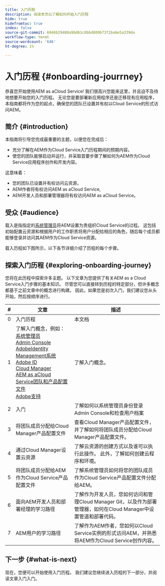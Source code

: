 ```yaml
---
title: 入门历程
description: 阅读本页以了解如何开始入门历程
hide: true
hidefromtoc: true
index: false
source-git-commit: 6046b29408a9bd61c8bbd809b73f2ba6e5a339da
workflow-type: tm+mt
source-wordcount: '646'
ht-degree: 1%

---
```


# 入门历程 {#onboarding-jourrney}

恭喜您开始使用AEM as aCloud Service! 我们很高兴您能来这里，并且迫不及待地想要开始您的入门历程。 无论您是要部署新应用程序还是迁移现有应用程序，本指南都将作为您的起点，确保您的团队已设置并有权以Cloud Service的形式访问AEM。

## 简介 {#introduction}

本指南将引导您完成最重要的主题，以便您在完成后：

* 充分了解在AEM作为Cloud Service入门历程期间的预期内容。
* 使您的团队能够启动并运行，并采取首要步骤了解如何为AEM作为Cloud Service应用程序创作和开发内容。

这意味着：

* 您的团队已设置并有权访问云资源，
* AEM作者将有权访问AEM as aCloud Service,
* AEM开发人员和部署管理器将有权访问AEM as aCloud Service。


## 受众 {#audience}

载入是指指定的[系统管理员](https://experienceleague.adobe.com/docs/experience-manager-cloud-service/onboarding/onboarding-concepts/system-administrator.html?lang=en)将AEM设置为贵组织Cloud Service的过程。 这包括初始配置云资源和根据用户的工作职责将用户分配给相应的角色，随后每个成员都能够登录并访问其AEM作为Cloud Service资源。

载入历程如下图所示，以下各节详细介绍了历程的每个步骤。

## 探索入门历程 {#exploring-onboarding-journey}

您将在此历程中探索许多主题。 以下文章为您提供了有关AEM as a Cloud Service入门步骤的基本知识。 尽管您可以直接转到历程的特定部分，但许多概念都基于之前文章中的概念进行构建。 因此，如果您是初次入门，我们建议您从头开始，然后按顺序进行。

| # | 文章 | 描述 |
|---|---|---|
| 0 | 入门历程 | 本文档 |
| 1 | 了解入门概念，例如：<br>[系统管理员](https://experienceleague.adobe.com/docs/experience-manager-cloud-service/onboarding/onboarding-concepts/system-administrator.html?lang=en)<br>[Admin Console](https://experienceleague.adobe.com/docs/experience-manager-cloud-service/onboarding/onboarding-concepts/admin-console.html?lang=en)<br>[AdobeIdentity Management系统](https://experienceleague.adobe.com/docs/experience-manager-cloud-service/onboarding/onboarding-concepts/ims.html?lang=en)<br>[Adobe ID](https://experienceleague.adobe.com/docs/experience-manager-cloud-service/onboarding/onboarding-concepts/adobe-id.html?lang=en)<br>[Cloud Manager](https://experienceleague.adobe.com/docs/experience-manager-cloud-service/onboarding/onboarding-concepts/cloud-manager-introduction.html?lang=en)<br>[AEM as aCloud Service团队和产品配置文件](https://experienceleague.adobe.com/docs/experience-manager-cloud-service/onboarding/onboarding-concepts/aem-cs-team-product-profiles.html?lang=en)<br>[Adobe支持](https://experienceleague.adobe.com/docs/experience-manager-cloud-service/onboarding/onboarding-concepts/onboarding-help-resources.html?lang=en) | 了解入门概念。 |
| 2 | 入门 | 了解如何以系统管理员身份登录Admin Console和检查用户档案 |
| 3 | 将团队成员分配给Cloud Manager产品配置文件 | 查看Cloud Manager产品配置文件，并了解如何将团队成员分配给Cloud Manager产品配置文件。 |
| 4 | 通过Cloud Manager设置云资源 | 了解云资源的创建方式以及谁可以执行此操作。 此外，了解如何创建云程序和环境。 |
| 5 | 将团队成员分配给AEM作为Cloud Service产品配置文件 | 了解系统管理员如何将您的团队成员作为Cloud Service产品配置文件分配给AEM。 |
| 6 | 面向AEM开发人员和部署经理的学习路径 | 了解作为开发人员，您如何访问和管理Cloud Manager Git，以及作为部署管理器，如何在Cloud Manager中设置管道和部署代码。 |
| 7 | AEM用户的学习路径 | 了解作为AEM作者，您如何以Cloud Service实例的形式访问AEM，并熟悉将AEM作为Cloud Service创作内容。 |

## 下一步 {#what-is-next}

现在，您便可以开始使用入门历程。 我们建议您继续进入历程的下一部分，并阅读文章入门入门。